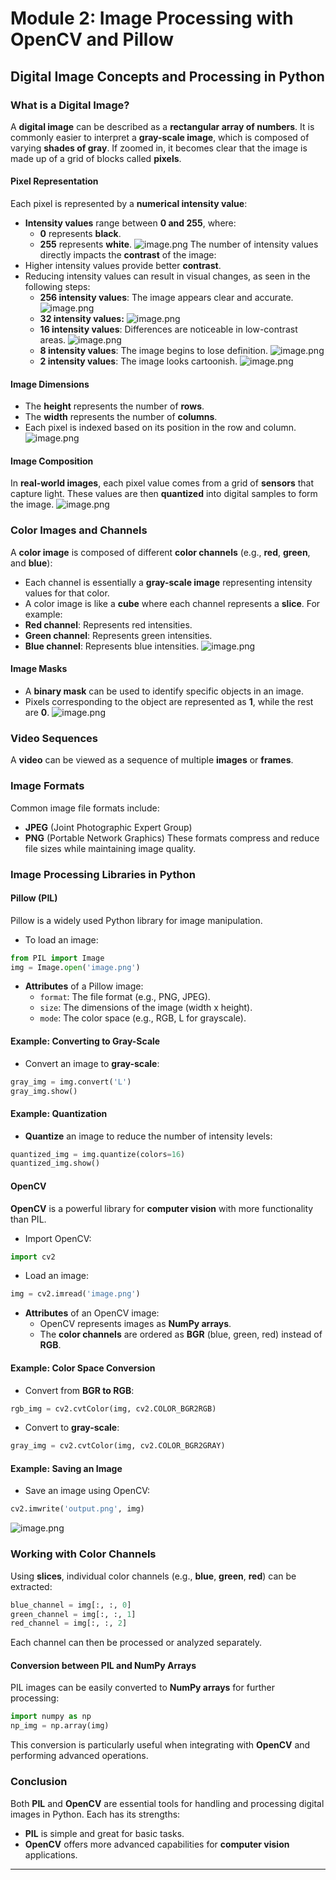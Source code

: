 

# Module 2: Image Processing with OpenCV and Pillow
## Digital Image Concepts and Processing in Python
### What is a Digital Image?
A **digital image** can be described as a **rectangular array of numbers**. It is commonly easier to interpret a **gray-scale image**, which is composed of varying **shades of gray**. If zoomed in, it becomes clear that the image is made up of a grid of blocks called **pixels**.
#### Pixel Representation
Each pixel is represented by a **numerical intensity value**:
- **Intensity values** range between **0 and 255**, where:
	- **0** represents **black**.
	- **255** represents **white**.
![image.png](https://prod-files-secure.s3.us-west-2.amazonaws.com/03e82b26-cccb-4906-bb56-adabcbdc0655/fa1bb4aa-313a-44c2-a7b3-7fa4a8432b08/image.png?X-Amz-Algorithm=AWS4-HMAC-SHA256&X-Amz-Content-Sha256=UNSIGNED-PAYLOAD&X-Amz-Credential=ASIAZI2LB466VRR4AONB%2F20250206%2Fus-west-2%2Fs3%2Faws4_request&X-Amz-Date=20250206T010937Z&X-Amz-Expires=3600&X-Amz-Security-Token=IQoJb3JpZ2luX2VjEDgaCXVzLXdlc3QtMiJHMEUCIAkf%2Fcgc8mq6XFq465X8pzxXZOd8Ce7UMlfiGoBjVDZmAiEA7muWzwHhwRB3VQdxlTzywzDePwIupRGO9QRxe1V2dM4q%2FwMIURAAGgw2Mzc0MjMxODM4MDUiDFVPRhGQkWgi2jdUVircA1LJVQVnbdHnLQEiInDJeXdfDbyzL9271rwUPhokngzF8UUnT0jZw779vB5r4ifdOvMPq1mC2PBEWVDHaqBKx30VpcXbmtnU%2FjiCTKHQ5MinU%2FvFhGrATR8rIOzYfrVI3jJo76IateVOt%2FPHK07guvrvI1NOEQFYGK6KRpxO72Cuag0i7dtkXFQ7ENXYTY3LeupWPriK8jAW5ZmcwC9zfg8FOAqviZYJLsyMdk90GQwa1B4BBxBa431PUeGx31yog7bsb9wCqnVCktsqYN%2F9RoIb2WDE3R%2Bwc9K8INvIprLdprgbt0TkgtdGczS8z%2BqRz90dSsY95OvECvyoo5Zy9h%2FE1CJxpNLw4OewPkwy3KrqDrgYhslpCa68QpdJG09LcEzD2c2jzUActDmt112Ol0HWhPm23A%2BwtXIruuHIOBugPMWbrUXH8daDIKe%2BKL67J5oQ0%2FrKrCgOa5kJ5DKA5MQEjPFibOlrRCginsgO1Je3fas1x59fN3JO9HOoJ8ASqIY7tr%2Bzmih40JLTOpyLVk25b3zqZ%2BQJI3t4f7JgId51FixFCySqUCIZVLdHn4zBxrMt2sas4Mu8ko08gaZrDEtrl%2Bpjs13AiUP0AjA5J0Jth4TmlKOzp2XqhrJLMJ%2Frj70GOqUB6qHXUGt32z4%2FCK5w1G3bUrkvcHFB3bUw3IR1R2jY7FAOZeBkV7l3tzPqSYVLXwgoXSv8MgZpbt5IV5YLLykLwRuSKLmu%2FOixm3rGlSeZH%2FqbfHLQ1zEatvI8iGCMn2jNV6%2BTgldjwDVjNgmFl2HsumKrqiuqnuK73gRxg2HehnYN1brqJx6Ocf%2BOnRu%2B3uP5luYVQal36BlrwwURucbfldWogy3E&X-Amz-Signature=090f04b286383a52153c20ad2e3642e08c1ee70fcb10f919a3871c9446a0f4a5&X-Amz-SignedHeaders=host&x-id=GetObject)
The number of intensity values directly impacts the **contrast** of the image:
- Higher intensity values provide better **contrast**.
- Reducing intensity values can result in visual changes, as seen in the following steps:
	- **256 intensity values**: The image appears clear and accurate.
![image.png](https://prod-files-secure.s3.us-west-2.amazonaws.com/03e82b26-cccb-4906-bb56-adabcbdc0655/0de7dfb4-99dc-4b87-8932-5165b3c3b775/image.png?X-Amz-Algorithm=AWS4-HMAC-SHA256&X-Amz-Content-Sha256=UNSIGNED-PAYLOAD&X-Amz-Credential=ASIAZI2LB466W7R4UQT3%2F20250206%2Fus-west-2%2Fs3%2Faws4_request&X-Amz-Date=20250206T010937Z&X-Amz-Expires=3600&X-Amz-Security-Token=IQoJb3JpZ2luX2VjEDgaCXVzLXdlc3QtMiJHMEUCIAtfnD6FpPqjpH5L3R4OcYl7VONZwvJcqrEs%2FEnox49MAiEA3yqUbBlg4%2BgdDgVuAA%2FtJeXLDFN7Msbdr3M%2FPRWtAtAq%2FwMIURAAGgw2Mzc0MjMxODM4MDUiDGTrg0VSk6J7stZqVyrcA0jsZIiX0PNBtSWWT33bnxhVrFpMk886B6OWSRd8NYntwa2hv5bBatFCbzV3n9wbbZg4ve02RUHsYrZX4OQa0Lf9Zxhz9yUyaMvQspXjeVowwrQmE0ygA7jmLBzA44IkvgcV7BbXw8dNQ0HJEIUvTOUQDjN8LnxLVq%2BSYSNJtotL2wGaN2rJIXLtFrFGheqNY7Raa%2Fk7GA8NMnP3TfaNaMCuZxpHSghcT9PxwuZPiP88PjIw5%2BjFaG5t%2BTbHIq79GXezyCXPhG2LPBSBDgBnhEXPnE2PdBelozT%2BI1Nx%2BN45rF9fVRU3EBYp31SO0ixPfh08pgl2dMLUy6HA%2FKNOyQBOtw4DDLN9VmXW3G0dIzV9agR%2FP2OresZJb3GMiqKJx1hyMLltvx3iiwqztEkMqNFHXtc70r%2FXPMUBQmOKjoDmHT3kuhkIlW%2FvUMxIgD0EwXxcat1Qy353N2zavK%2FpxWDbDuRTZn6fANgUiF2RkZaD9P3BxfNlpwWHxoh7xWTC0RfcAzgUrJYq61NHEzyac46uHYztHiQkQrGesnC%2BXu91yAHoSRk8s62kRXXm1CMsWZLfbo6clqekTh0OEXFhi1AR7QmMQjXSE6VVE7FzMVk0ylb5nXtrYJr9aHiKMPjqj70GOqUBmT9AwXwVFwU0CXq4gHQkQIEDBZv%2BMqwJSQl2oBkhD%2Fwfq2FKDGZ1%2FgEG2rrckn%2FpN%2FRrN75UmztzCelGqmBdc6TyvGMKhBDPRPD6VJ7xJpdeexX27l5mjieHcifzSksLFHao08rHda%2Fc%2FBw2aOfvvafpfAJcoUwSwAmrxtQqWRRnQTqa3fLtLlUiJjdNQw4fyMA7gFTMWJm4tB%2FeiC8PxxQQqfPm&X-Amz-Signature=410af6ac66817ad6db776d1ffcae82596965ccc90c220db32dfeb9e7e8636f7b&X-Amz-SignedHeaders=host&x-id=GetObject)
	- **32 intensity values:**
![image.png](https://prod-files-secure.s3.us-west-2.amazonaws.com/03e82b26-cccb-4906-bb56-adabcbdc0655/7eb81f08-b190-4c5a-ba2b-2a498a15b2c4/image.png?X-Amz-Algorithm=AWS4-HMAC-SHA256&X-Amz-Content-Sha256=UNSIGNED-PAYLOAD&X-Amz-Credential=ASIAZI2LB466W7R4UQT3%2F20250206%2Fus-west-2%2Fs3%2Faws4_request&X-Amz-Date=20250206T010937Z&X-Amz-Expires=3600&X-Amz-Security-Token=IQoJb3JpZ2luX2VjEDgaCXVzLXdlc3QtMiJHMEUCIAtfnD6FpPqjpH5L3R4OcYl7VONZwvJcqrEs%2FEnox49MAiEA3yqUbBlg4%2BgdDgVuAA%2FtJeXLDFN7Msbdr3M%2FPRWtAtAq%2FwMIURAAGgw2Mzc0MjMxODM4MDUiDGTrg0VSk6J7stZqVyrcA0jsZIiX0PNBtSWWT33bnxhVrFpMk886B6OWSRd8NYntwa2hv5bBatFCbzV3n9wbbZg4ve02RUHsYrZX4OQa0Lf9Zxhz9yUyaMvQspXjeVowwrQmE0ygA7jmLBzA44IkvgcV7BbXw8dNQ0HJEIUvTOUQDjN8LnxLVq%2BSYSNJtotL2wGaN2rJIXLtFrFGheqNY7Raa%2Fk7GA8NMnP3TfaNaMCuZxpHSghcT9PxwuZPiP88PjIw5%2BjFaG5t%2BTbHIq79GXezyCXPhG2LPBSBDgBnhEXPnE2PdBelozT%2BI1Nx%2BN45rF9fVRU3EBYp31SO0ixPfh08pgl2dMLUy6HA%2FKNOyQBOtw4DDLN9VmXW3G0dIzV9agR%2FP2OresZJb3GMiqKJx1hyMLltvx3iiwqztEkMqNFHXtc70r%2FXPMUBQmOKjoDmHT3kuhkIlW%2FvUMxIgD0EwXxcat1Qy353N2zavK%2FpxWDbDuRTZn6fANgUiF2RkZaD9P3BxfNlpwWHxoh7xWTC0RfcAzgUrJYq61NHEzyac46uHYztHiQkQrGesnC%2BXu91yAHoSRk8s62kRXXm1CMsWZLfbo6clqekTh0OEXFhi1AR7QmMQjXSE6VVE7FzMVk0ylb5nXtrYJr9aHiKMPjqj70GOqUBmT9AwXwVFwU0CXq4gHQkQIEDBZv%2BMqwJSQl2oBkhD%2Fwfq2FKDGZ1%2FgEG2rrckn%2FpN%2FRrN75UmztzCelGqmBdc6TyvGMKhBDPRPD6VJ7xJpdeexX27l5mjieHcifzSksLFHao08rHda%2Fc%2FBw2aOfvvafpfAJcoUwSwAmrxtQqWRRnQTqa3fLtLlUiJjdNQw4fyMA7gFTMWJm4tB%2FeiC8PxxQQqfPm&X-Amz-Signature=f50ed8727a01f1f910ec8d6d5637f6695fdec7909c605ea3c4e1f168f882374e&X-Amz-SignedHeaders=host&x-id=GetObject)
	- **16 intensity values**: Differences are noticeable in low-contrast areas.
![image.png](https://prod-files-secure.s3.us-west-2.amazonaws.com/03e82b26-cccb-4906-bb56-adabcbdc0655/6bf56d44-9a14-4b7b-98c2-1f00b8630f0c/image.png?X-Amz-Algorithm=AWS4-HMAC-SHA256&X-Amz-Content-Sha256=UNSIGNED-PAYLOAD&X-Amz-Credential=ASIAZI2LB466W7R4UQT3%2F20250206%2Fus-west-2%2Fs3%2Faws4_request&X-Amz-Date=20250206T010937Z&X-Amz-Expires=3600&X-Amz-Security-Token=IQoJb3JpZ2luX2VjEDgaCXVzLXdlc3QtMiJHMEUCIAtfnD6FpPqjpH5L3R4OcYl7VONZwvJcqrEs%2FEnox49MAiEA3yqUbBlg4%2BgdDgVuAA%2FtJeXLDFN7Msbdr3M%2FPRWtAtAq%2FwMIURAAGgw2Mzc0MjMxODM4MDUiDGTrg0VSk6J7stZqVyrcA0jsZIiX0PNBtSWWT33bnxhVrFpMk886B6OWSRd8NYntwa2hv5bBatFCbzV3n9wbbZg4ve02RUHsYrZX4OQa0Lf9Zxhz9yUyaMvQspXjeVowwrQmE0ygA7jmLBzA44IkvgcV7BbXw8dNQ0HJEIUvTOUQDjN8LnxLVq%2BSYSNJtotL2wGaN2rJIXLtFrFGheqNY7Raa%2Fk7GA8NMnP3TfaNaMCuZxpHSghcT9PxwuZPiP88PjIw5%2BjFaG5t%2BTbHIq79GXezyCXPhG2LPBSBDgBnhEXPnE2PdBelozT%2BI1Nx%2BN45rF9fVRU3EBYp31SO0ixPfh08pgl2dMLUy6HA%2FKNOyQBOtw4DDLN9VmXW3G0dIzV9agR%2FP2OresZJb3GMiqKJx1hyMLltvx3iiwqztEkMqNFHXtc70r%2FXPMUBQmOKjoDmHT3kuhkIlW%2FvUMxIgD0EwXxcat1Qy353N2zavK%2FpxWDbDuRTZn6fANgUiF2RkZaD9P3BxfNlpwWHxoh7xWTC0RfcAzgUrJYq61NHEzyac46uHYztHiQkQrGesnC%2BXu91yAHoSRk8s62kRXXm1CMsWZLfbo6clqekTh0OEXFhi1AR7QmMQjXSE6VVE7FzMVk0ylb5nXtrYJr9aHiKMPjqj70GOqUBmT9AwXwVFwU0CXq4gHQkQIEDBZv%2BMqwJSQl2oBkhD%2Fwfq2FKDGZ1%2FgEG2rrckn%2FpN%2FRrN75UmztzCelGqmBdc6TyvGMKhBDPRPD6VJ7xJpdeexX27l5mjieHcifzSksLFHao08rHda%2Fc%2FBw2aOfvvafpfAJcoUwSwAmrxtQqWRRnQTqa3fLtLlUiJjdNQw4fyMA7gFTMWJm4tB%2FeiC8PxxQQqfPm&X-Amz-Signature=9639a241c1a812fdf249da035fe984bf7881fac68f284054cb9700b4f787376e&X-Amz-SignedHeaders=host&x-id=GetObject)
	- **8 intensity values**: The image begins to lose definition.
![image.png](https://prod-files-secure.s3.us-west-2.amazonaws.com/03e82b26-cccb-4906-bb56-adabcbdc0655/cca05878-ca1a-43e0-8bec-1d146756f9ae/image.png?X-Amz-Algorithm=AWS4-HMAC-SHA256&X-Amz-Content-Sha256=UNSIGNED-PAYLOAD&X-Amz-Credential=ASIAZI2LB466W7R4UQT3%2F20250206%2Fus-west-2%2Fs3%2Faws4_request&X-Amz-Date=20250206T010937Z&X-Amz-Expires=3600&X-Amz-Security-Token=IQoJb3JpZ2luX2VjEDgaCXVzLXdlc3QtMiJHMEUCIAtfnD6FpPqjpH5L3R4OcYl7VONZwvJcqrEs%2FEnox49MAiEA3yqUbBlg4%2BgdDgVuAA%2FtJeXLDFN7Msbdr3M%2FPRWtAtAq%2FwMIURAAGgw2Mzc0MjMxODM4MDUiDGTrg0VSk6J7stZqVyrcA0jsZIiX0PNBtSWWT33bnxhVrFpMk886B6OWSRd8NYntwa2hv5bBatFCbzV3n9wbbZg4ve02RUHsYrZX4OQa0Lf9Zxhz9yUyaMvQspXjeVowwrQmE0ygA7jmLBzA44IkvgcV7BbXw8dNQ0HJEIUvTOUQDjN8LnxLVq%2BSYSNJtotL2wGaN2rJIXLtFrFGheqNY7Raa%2Fk7GA8NMnP3TfaNaMCuZxpHSghcT9PxwuZPiP88PjIw5%2BjFaG5t%2BTbHIq79GXezyCXPhG2LPBSBDgBnhEXPnE2PdBelozT%2BI1Nx%2BN45rF9fVRU3EBYp31SO0ixPfh08pgl2dMLUy6HA%2FKNOyQBOtw4DDLN9VmXW3G0dIzV9agR%2FP2OresZJb3GMiqKJx1hyMLltvx3iiwqztEkMqNFHXtc70r%2FXPMUBQmOKjoDmHT3kuhkIlW%2FvUMxIgD0EwXxcat1Qy353N2zavK%2FpxWDbDuRTZn6fANgUiF2RkZaD9P3BxfNlpwWHxoh7xWTC0RfcAzgUrJYq61NHEzyac46uHYztHiQkQrGesnC%2BXu91yAHoSRk8s62kRXXm1CMsWZLfbo6clqekTh0OEXFhi1AR7QmMQjXSE6VVE7FzMVk0ylb5nXtrYJr9aHiKMPjqj70GOqUBmT9AwXwVFwU0CXq4gHQkQIEDBZv%2BMqwJSQl2oBkhD%2Fwfq2FKDGZ1%2FgEG2rrckn%2FpN%2FRrN75UmztzCelGqmBdc6TyvGMKhBDPRPD6VJ7xJpdeexX27l5mjieHcifzSksLFHao08rHda%2Fc%2FBw2aOfvvafpfAJcoUwSwAmrxtQqWRRnQTqa3fLtLlUiJjdNQw4fyMA7gFTMWJm4tB%2FeiC8PxxQQqfPm&X-Amz-Signature=9b938b00d4157a568d86992dfb868c16c077c9dca4e473e5f5efaeef0a8bb04c&X-Amz-SignedHeaders=host&x-id=GetObject)
	- **2 intensity values**: The image looks cartoonish.
![image.png](https://prod-files-secure.s3.us-west-2.amazonaws.com/03e82b26-cccb-4906-bb56-adabcbdc0655/12da64d7-6b97-44e0-bc2c-52b9c47ce212/image.png?X-Amz-Algorithm=AWS4-HMAC-SHA256&X-Amz-Content-Sha256=UNSIGNED-PAYLOAD&X-Amz-Credential=ASIAZI2LB466W7R4UQT3%2F20250206%2Fus-west-2%2Fs3%2Faws4_request&X-Amz-Date=20250206T010937Z&X-Amz-Expires=3600&X-Amz-Security-Token=IQoJb3JpZ2luX2VjEDgaCXVzLXdlc3QtMiJHMEUCIAtfnD6FpPqjpH5L3R4OcYl7VONZwvJcqrEs%2FEnox49MAiEA3yqUbBlg4%2BgdDgVuAA%2FtJeXLDFN7Msbdr3M%2FPRWtAtAq%2FwMIURAAGgw2Mzc0MjMxODM4MDUiDGTrg0VSk6J7stZqVyrcA0jsZIiX0PNBtSWWT33bnxhVrFpMk886B6OWSRd8NYntwa2hv5bBatFCbzV3n9wbbZg4ve02RUHsYrZX4OQa0Lf9Zxhz9yUyaMvQspXjeVowwrQmE0ygA7jmLBzA44IkvgcV7BbXw8dNQ0HJEIUvTOUQDjN8LnxLVq%2BSYSNJtotL2wGaN2rJIXLtFrFGheqNY7Raa%2Fk7GA8NMnP3TfaNaMCuZxpHSghcT9PxwuZPiP88PjIw5%2BjFaG5t%2BTbHIq79GXezyCXPhG2LPBSBDgBnhEXPnE2PdBelozT%2BI1Nx%2BN45rF9fVRU3EBYp31SO0ixPfh08pgl2dMLUy6HA%2FKNOyQBOtw4DDLN9VmXW3G0dIzV9agR%2FP2OresZJb3GMiqKJx1hyMLltvx3iiwqztEkMqNFHXtc70r%2FXPMUBQmOKjoDmHT3kuhkIlW%2FvUMxIgD0EwXxcat1Qy353N2zavK%2FpxWDbDuRTZn6fANgUiF2RkZaD9P3BxfNlpwWHxoh7xWTC0RfcAzgUrJYq61NHEzyac46uHYztHiQkQrGesnC%2BXu91yAHoSRk8s62kRXXm1CMsWZLfbo6clqekTh0OEXFhi1AR7QmMQjXSE6VVE7FzMVk0ylb5nXtrYJr9aHiKMPjqj70GOqUBmT9AwXwVFwU0CXq4gHQkQIEDBZv%2BMqwJSQl2oBkhD%2Fwfq2FKDGZ1%2FgEG2rrckn%2FpN%2FRrN75UmztzCelGqmBdc6TyvGMKhBDPRPD6VJ7xJpdeexX27l5mjieHcifzSksLFHao08rHda%2Fc%2FBw2aOfvvafpfAJcoUwSwAmrxtQqWRRnQTqa3fLtLlUiJjdNQw4fyMA7gFTMWJm4tB%2FeiC8PxxQQqfPm&X-Amz-Signature=225cf4004097ff4cb4876a8ffec59394aa8dd1fe0ee189baf516af3e4b871fec&X-Amz-SignedHeaders=host&x-id=GetObject)
#### Image Dimensions
- The **height** represents the number of **rows**.
- The **width** represents the number of **columns**.
- Each pixel is indexed based on its position in the row and column.
![image.png](https://prod-files-secure.s3.us-west-2.amazonaws.com/03e82b26-cccb-4906-bb56-adabcbdc0655/ff056335-e79e-4491-b508-30cd45b6c194/image.png?X-Amz-Algorithm=AWS4-HMAC-SHA256&X-Amz-Content-Sha256=UNSIGNED-PAYLOAD&X-Amz-Credential=ASIAZI2LB466VRR4AONB%2F20250206%2Fus-west-2%2Fs3%2Faws4_request&X-Amz-Date=20250206T010937Z&X-Amz-Expires=3600&X-Amz-Security-Token=IQoJb3JpZ2luX2VjEDgaCXVzLXdlc3QtMiJHMEUCIAkf%2Fcgc8mq6XFq465X8pzxXZOd8Ce7UMlfiGoBjVDZmAiEA7muWzwHhwRB3VQdxlTzywzDePwIupRGO9QRxe1V2dM4q%2FwMIURAAGgw2Mzc0MjMxODM4MDUiDFVPRhGQkWgi2jdUVircA1LJVQVnbdHnLQEiInDJeXdfDbyzL9271rwUPhokngzF8UUnT0jZw779vB5r4ifdOvMPq1mC2PBEWVDHaqBKx30VpcXbmtnU%2FjiCTKHQ5MinU%2FvFhGrATR8rIOzYfrVI3jJo76IateVOt%2FPHK07guvrvI1NOEQFYGK6KRpxO72Cuag0i7dtkXFQ7ENXYTY3LeupWPriK8jAW5ZmcwC9zfg8FOAqviZYJLsyMdk90GQwa1B4BBxBa431PUeGx31yog7bsb9wCqnVCktsqYN%2F9RoIb2WDE3R%2Bwc9K8INvIprLdprgbt0TkgtdGczS8z%2BqRz90dSsY95OvECvyoo5Zy9h%2FE1CJxpNLw4OewPkwy3KrqDrgYhslpCa68QpdJG09LcEzD2c2jzUActDmt112Ol0HWhPm23A%2BwtXIruuHIOBugPMWbrUXH8daDIKe%2BKL67J5oQ0%2FrKrCgOa5kJ5DKA5MQEjPFibOlrRCginsgO1Je3fas1x59fN3JO9HOoJ8ASqIY7tr%2Bzmih40JLTOpyLVk25b3zqZ%2BQJI3t4f7JgId51FixFCySqUCIZVLdHn4zBxrMt2sas4Mu8ko08gaZrDEtrl%2Bpjs13AiUP0AjA5J0Jth4TmlKOzp2XqhrJLMJ%2Frj70GOqUB6qHXUGt32z4%2FCK5w1G3bUrkvcHFB3bUw3IR1R2jY7FAOZeBkV7l3tzPqSYVLXwgoXSv8MgZpbt5IV5YLLykLwRuSKLmu%2FOixm3rGlSeZH%2FqbfHLQ1zEatvI8iGCMn2jNV6%2BTgldjwDVjNgmFl2HsumKrqiuqnuK73gRxg2HehnYN1brqJx6Ocf%2BOnRu%2B3uP5luYVQal36BlrwwURucbfldWogy3E&X-Amz-Signature=3450e596feb2cb102fc58ad27af314f07ee8bdba6cb0d28976a5c314de064319&X-Amz-SignedHeaders=host&x-id=GetObject)
#### Image Composition
In **real-world images**, each pixel value comes from a grid of **sensors** that capture light. These values are then **quantized** into digital samples to form the image.
![image.png](https://prod-files-secure.s3.us-west-2.amazonaws.com/03e82b26-cccb-4906-bb56-adabcbdc0655/0c721ea0-409b-4d32-b630-a00d6f170d18/image.png?X-Amz-Algorithm=AWS4-HMAC-SHA256&X-Amz-Content-Sha256=UNSIGNED-PAYLOAD&X-Amz-Credential=ASIAZI2LB466VRR4AONB%2F20250206%2Fus-west-2%2Fs3%2Faws4_request&X-Amz-Date=20250206T010937Z&X-Amz-Expires=3600&X-Amz-Security-Token=IQoJb3JpZ2luX2VjEDgaCXVzLXdlc3QtMiJHMEUCIAkf%2Fcgc8mq6XFq465X8pzxXZOd8Ce7UMlfiGoBjVDZmAiEA7muWzwHhwRB3VQdxlTzywzDePwIupRGO9QRxe1V2dM4q%2FwMIURAAGgw2Mzc0MjMxODM4MDUiDFVPRhGQkWgi2jdUVircA1LJVQVnbdHnLQEiInDJeXdfDbyzL9271rwUPhokngzF8UUnT0jZw779vB5r4ifdOvMPq1mC2PBEWVDHaqBKx30VpcXbmtnU%2FjiCTKHQ5MinU%2FvFhGrATR8rIOzYfrVI3jJo76IateVOt%2FPHK07guvrvI1NOEQFYGK6KRpxO72Cuag0i7dtkXFQ7ENXYTY3LeupWPriK8jAW5ZmcwC9zfg8FOAqviZYJLsyMdk90GQwa1B4BBxBa431PUeGx31yog7bsb9wCqnVCktsqYN%2F9RoIb2WDE3R%2Bwc9K8INvIprLdprgbt0TkgtdGczS8z%2BqRz90dSsY95OvECvyoo5Zy9h%2FE1CJxpNLw4OewPkwy3KrqDrgYhslpCa68QpdJG09LcEzD2c2jzUActDmt112Ol0HWhPm23A%2BwtXIruuHIOBugPMWbrUXH8daDIKe%2BKL67J5oQ0%2FrKrCgOa5kJ5DKA5MQEjPFibOlrRCginsgO1Je3fas1x59fN3JO9HOoJ8ASqIY7tr%2Bzmih40JLTOpyLVk25b3zqZ%2BQJI3t4f7JgId51FixFCySqUCIZVLdHn4zBxrMt2sas4Mu8ko08gaZrDEtrl%2Bpjs13AiUP0AjA5J0Jth4TmlKOzp2XqhrJLMJ%2Frj70GOqUB6qHXUGt32z4%2FCK5w1G3bUrkvcHFB3bUw3IR1R2jY7FAOZeBkV7l3tzPqSYVLXwgoXSv8MgZpbt5IV5YLLykLwRuSKLmu%2FOixm3rGlSeZH%2FqbfHLQ1zEatvI8iGCMn2jNV6%2BTgldjwDVjNgmFl2HsumKrqiuqnuK73gRxg2HehnYN1brqJx6Ocf%2BOnRu%2B3uP5luYVQal36BlrwwURucbfldWogy3E&X-Amz-Signature=2e60196dbf6c5a70a8fd9aa81bdb60bb803f54b1fdb93415496cfa295eee491f&X-Amz-SignedHeaders=host&x-id=GetObject)
### Color Images and Channels
A **color image** is composed of different **color channels** (e.g., **red**, **green**, and **blue**):
- Each channel is essentially a **gray-scale image** representing intensity values for that color.
- A color image is like a **cube** where each channel represents a **slice**.
For example:
- **Red channel**: Represents red intensities.
- **Green channel**: Represents green intensities.
- **Blue channel**: Represents blue intensities.
![image.png](https://prod-files-secure.s3.us-west-2.amazonaws.com/03e82b26-cccb-4906-bb56-adabcbdc0655/c0cc17c9-842f-413f-82e8-f3f44278cf74/image.png?X-Amz-Algorithm=AWS4-HMAC-SHA256&X-Amz-Content-Sha256=UNSIGNED-PAYLOAD&X-Amz-Credential=ASIAZI2LB466VRR4AONB%2F20250206%2Fus-west-2%2Fs3%2Faws4_request&X-Amz-Date=20250206T010937Z&X-Amz-Expires=3600&X-Amz-Security-Token=IQoJb3JpZ2luX2VjEDgaCXVzLXdlc3QtMiJHMEUCIAkf%2Fcgc8mq6XFq465X8pzxXZOd8Ce7UMlfiGoBjVDZmAiEA7muWzwHhwRB3VQdxlTzywzDePwIupRGO9QRxe1V2dM4q%2FwMIURAAGgw2Mzc0MjMxODM4MDUiDFVPRhGQkWgi2jdUVircA1LJVQVnbdHnLQEiInDJeXdfDbyzL9271rwUPhokngzF8UUnT0jZw779vB5r4ifdOvMPq1mC2PBEWVDHaqBKx30VpcXbmtnU%2FjiCTKHQ5MinU%2FvFhGrATR8rIOzYfrVI3jJo76IateVOt%2FPHK07guvrvI1NOEQFYGK6KRpxO72Cuag0i7dtkXFQ7ENXYTY3LeupWPriK8jAW5ZmcwC9zfg8FOAqviZYJLsyMdk90GQwa1B4BBxBa431PUeGx31yog7bsb9wCqnVCktsqYN%2F9RoIb2WDE3R%2Bwc9K8INvIprLdprgbt0TkgtdGczS8z%2BqRz90dSsY95OvECvyoo5Zy9h%2FE1CJxpNLw4OewPkwy3KrqDrgYhslpCa68QpdJG09LcEzD2c2jzUActDmt112Ol0HWhPm23A%2BwtXIruuHIOBugPMWbrUXH8daDIKe%2BKL67J5oQ0%2FrKrCgOa5kJ5DKA5MQEjPFibOlrRCginsgO1Je3fas1x59fN3JO9HOoJ8ASqIY7tr%2Bzmih40JLTOpyLVk25b3zqZ%2BQJI3t4f7JgId51FixFCySqUCIZVLdHn4zBxrMt2sas4Mu8ko08gaZrDEtrl%2Bpjs13AiUP0AjA5J0Jth4TmlKOzp2XqhrJLMJ%2Frj70GOqUB6qHXUGt32z4%2FCK5w1G3bUrkvcHFB3bUw3IR1R2jY7FAOZeBkV7l3tzPqSYVLXwgoXSv8MgZpbt5IV5YLLykLwRuSKLmu%2FOixm3rGlSeZH%2FqbfHLQ1zEatvI8iGCMn2jNV6%2BTgldjwDVjNgmFl2HsumKrqiuqnuK73gRxg2HehnYN1brqJx6Ocf%2BOnRu%2B3uP5luYVQal36BlrwwURucbfldWogy3E&X-Amz-Signature=7e88938271440c928ebf2c3fa13e0711c591e59e28151a2860d113f39be4e73b&X-Amz-SignedHeaders=host&x-id=GetObject)
#### Image Masks
- A **binary mask** can be used to identify specific objects in an image.
- Pixels corresponding to the object are represented as **1**, while the rest are **0**.
![image.png](https://prod-files-secure.s3.us-west-2.amazonaws.com/03e82b26-cccb-4906-bb56-adabcbdc0655/667eab4d-d19d-4618-81d0-663b6beb002c/image.png?X-Amz-Algorithm=AWS4-HMAC-SHA256&X-Amz-Content-Sha256=UNSIGNED-PAYLOAD&X-Amz-Credential=ASIAZI2LB466VRR4AONB%2F20250206%2Fus-west-2%2Fs3%2Faws4_request&X-Amz-Date=20250206T010937Z&X-Amz-Expires=3600&X-Amz-Security-Token=IQoJb3JpZ2luX2VjEDgaCXVzLXdlc3QtMiJHMEUCIAkf%2Fcgc8mq6XFq465X8pzxXZOd8Ce7UMlfiGoBjVDZmAiEA7muWzwHhwRB3VQdxlTzywzDePwIupRGO9QRxe1V2dM4q%2FwMIURAAGgw2Mzc0MjMxODM4MDUiDFVPRhGQkWgi2jdUVircA1LJVQVnbdHnLQEiInDJeXdfDbyzL9271rwUPhokngzF8UUnT0jZw779vB5r4ifdOvMPq1mC2PBEWVDHaqBKx30VpcXbmtnU%2FjiCTKHQ5MinU%2FvFhGrATR8rIOzYfrVI3jJo76IateVOt%2FPHK07guvrvI1NOEQFYGK6KRpxO72Cuag0i7dtkXFQ7ENXYTY3LeupWPriK8jAW5ZmcwC9zfg8FOAqviZYJLsyMdk90GQwa1B4BBxBa431PUeGx31yog7bsb9wCqnVCktsqYN%2F9RoIb2WDE3R%2Bwc9K8INvIprLdprgbt0TkgtdGczS8z%2BqRz90dSsY95OvECvyoo5Zy9h%2FE1CJxpNLw4OewPkwy3KrqDrgYhslpCa68QpdJG09LcEzD2c2jzUActDmt112Ol0HWhPm23A%2BwtXIruuHIOBugPMWbrUXH8daDIKe%2BKL67J5oQ0%2FrKrCgOa5kJ5DKA5MQEjPFibOlrRCginsgO1Je3fas1x59fN3JO9HOoJ8ASqIY7tr%2Bzmih40JLTOpyLVk25b3zqZ%2BQJI3t4f7JgId51FixFCySqUCIZVLdHn4zBxrMt2sas4Mu8ko08gaZrDEtrl%2Bpjs13AiUP0AjA5J0Jth4TmlKOzp2XqhrJLMJ%2Frj70GOqUB6qHXUGt32z4%2FCK5w1G3bUrkvcHFB3bUw3IR1R2jY7FAOZeBkV7l3tzPqSYVLXwgoXSv8MgZpbt5IV5YLLykLwRuSKLmu%2FOixm3rGlSeZH%2FqbfHLQ1zEatvI8iGCMn2jNV6%2BTgldjwDVjNgmFl2HsumKrqiuqnuK73gRxg2HehnYN1brqJx6Ocf%2BOnRu%2B3uP5luYVQal36BlrwwURucbfldWogy3E&X-Amz-Signature=8b5d7fb9dff80c5d432d9665f9637199fab1ffeeac5bea586a1d2e6017d1d5c6&X-Amz-SignedHeaders=host&x-id=GetObject)
### Video Sequences
A **video** can be viewed as a sequence of multiple **images** or **frames**.
### Image Formats
Common image file formats include:
- **JPEG** (Joint Photographic Expert Group)
- **PNG** (Portable Network Graphics)
These formats compress and reduce file sizes while maintaining image quality.
### Image Processing Libraries in Python
#### Pillow (PIL)
Pillow is a widely used Python library for image manipulation.
- To load an image:
```python
from PIL import Image
img = Image.open('image.png')
```
- **Attributes** of a Pillow image:
	- `format`: The file format (e.g., PNG, JPEG).
	- `size`: The dimensions of the image (width x height).
	- `mode`: The color space (e.g., RGB, L for grayscale).
#### Example: Converting to Gray-Scale
- Convert an image to **gray-scale**:
```python
gray_img = img.convert('L')
gray_img.show()
```
#### Example: Quantization
- **Quantize** an image to reduce the number of intensity levels:
```python
quantized_img = img.quantize(colors=16)
quantized_img.show()
```
#### OpenCV
**OpenCV** is a powerful library for **computer vision** with more functionality than PIL.
- Import OpenCV:
```python
import cv2
```
- Load an image:
```python
img = cv2.imread('image.png')
```
- **Attributes** of an OpenCV image:
	- OpenCV represents images as **NumPy arrays**.
	- The **color channels** are ordered as **BGR** (blue, green, red) instead of **RGB**.
#### Example: Color Space Conversion
- Convert from **BGR to RGB**:
```python
rgb_img = cv2.cvtColor(img, cv2.COLOR_BGR2RGB)
```
- Convert to **gray-scale**:
```python
gray_img = cv2.cvtColor(img, cv2.COLOR_BGR2GRAY)
```
#### Example: Saving an Image
- Save an image using OpenCV:
```python
cv2.imwrite('output.png', img)
```
![image.png](https://prod-files-secure.s3.us-west-2.amazonaws.com/03e82b26-cccb-4906-bb56-adabcbdc0655/25fcc977-54ea-484c-997e-9b6bd016f347/image.png?X-Amz-Algorithm=AWS4-HMAC-SHA256&X-Amz-Content-Sha256=UNSIGNED-PAYLOAD&X-Amz-Credential=ASIAZI2LB466VRR4AONB%2F20250206%2Fus-west-2%2Fs3%2Faws4_request&X-Amz-Date=20250206T010937Z&X-Amz-Expires=3600&X-Amz-Security-Token=IQoJb3JpZ2luX2VjEDgaCXVzLXdlc3QtMiJHMEUCIAkf%2Fcgc8mq6XFq465X8pzxXZOd8Ce7UMlfiGoBjVDZmAiEA7muWzwHhwRB3VQdxlTzywzDePwIupRGO9QRxe1V2dM4q%2FwMIURAAGgw2Mzc0MjMxODM4MDUiDFVPRhGQkWgi2jdUVircA1LJVQVnbdHnLQEiInDJeXdfDbyzL9271rwUPhokngzF8UUnT0jZw779vB5r4ifdOvMPq1mC2PBEWVDHaqBKx30VpcXbmtnU%2FjiCTKHQ5MinU%2FvFhGrATR8rIOzYfrVI3jJo76IateVOt%2FPHK07guvrvI1NOEQFYGK6KRpxO72Cuag0i7dtkXFQ7ENXYTY3LeupWPriK8jAW5ZmcwC9zfg8FOAqviZYJLsyMdk90GQwa1B4BBxBa431PUeGx31yog7bsb9wCqnVCktsqYN%2F9RoIb2WDE3R%2Bwc9K8INvIprLdprgbt0TkgtdGczS8z%2BqRz90dSsY95OvECvyoo5Zy9h%2FE1CJxpNLw4OewPkwy3KrqDrgYhslpCa68QpdJG09LcEzD2c2jzUActDmt112Ol0HWhPm23A%2BwtXIruuHIOBugPMWbrUXH8daDIKe%2BKL67J5oQ0%2FrKrCgOa5kJ5DKA5MQEjPFibOlrRCginsgO1Je3fas1x59fN3JO9HOoJ8ASqIY7tr%2Bzmih40JLTOpyLVk25b3zqZ%2BQJI3t4f7JgId51FixFCySqUCIZVLdHn4zBxrMt2sas4Mu8ko08gaZrDEtrl%2Bpjs13AiUP0AjA5J0Jth4TmlKOzp2XqhrJLMJ%2Frj70GOqUB6qHXUGt32z4%2FCK5w1G3bUrkvcHFB3bUw3IR1R2jY7FAOZeBkV7l3tzPqSYVLXwgoXSv8MgZpbt5IV5YLLykLwRuSKLmu%2FOixm3rGlSeZH%2FqbfHLQ1zEatvI8iGCMn2jNV6%2BTgldjwDVjNgmFl2HsumKrqiuqnuK73gRxg2HehnYN1brqJx6Ocf%2BOnRu%2B3uP5luYVQal36BlrwwURucbfldWogy3E&X-Amz-Signature=a1336f557f720049d44b065e16e749f107fb75e15c4fc6d36b984554239f6307&X-Amz-SignedHeaders=host&x-id=GetObject)
### Working with Color Channels
Using **slices**, individual color channels (e.g., **blue**, **green**, **red**) can be extracted:
```python
blue_channel = img[:, :, 0]
green_channel = img[:, :, 1]
red_channel = img[:, :, 2]
```
Each channel can then be processed or analyzed separately.
#### Conversion between PIL and NumPy Arrays
PIL images can be easily converted to **NumPy arrays** for further processing:
```python
import numpy as np
np_img = np.array(img)
```
This conversion is particularly useful when integrating with **OpenCV** and performing advanced operations.
### Conclusion
Both **PIL** and **OpenCV** are essential tools for handling and processing digital images in Python. Each has its strengths:
- **PIL** is simple and great for basic tasks.
- **OpenCV** offers more advanced capabilities for **computer vision** applications.
___


